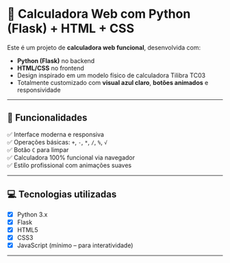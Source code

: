 # 🧮 Calculadora Web com Python (Flask) + HTML + CSS

Este é um projeto de **calculadora web funcional**, desenvolvida com:
- **Python (Flask)** no backend
- **HTML/CSS** no frontend
- Design inspirado em um modelo físico de calculadora Tilibra TC03
- Totalmente customizado com **visual azul claro**, **botões animados** e responsividade

---

## 🎯 Funcionalidades

✅ Interface moderna e responsiva  
✅ Operações básicas: `+`, `-`, `*`, `/`, `%`, `√`  
✅ Botão `C` para limpar  
✅ Calculadora 100% funcional via navegador  
✅ Estilo profissional com animações suaves  

---

## 💻 Tecnologias utilizadas

- [x] Python 3.x  
- [x] Flask  
- [x] HTML5  
- [x] CSS3  
- [x] JavaScript (mínimo – para interatividade)

---
